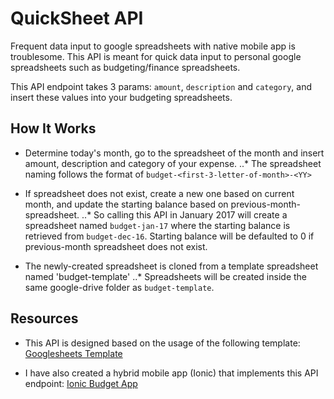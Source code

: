 # QuickSheet API

Frequent data input to google spreadsheets with native mobile app is troublesome. This API is meant for quick data input to personal google spreadsheets such as budgeting/finance spreadsheets.

This API endpoint takes 3 params: `amount`, `description` and `category`, and insert these values into your budgeting spreadsheets.

## How It Works

* Determine today's month, go to the spreadsheet of the month and insert amount, description and category of your expense.
..* The spreadsheet naming follows the format of `budget-<first-3-letter-of-month>-<YY>`

* If spreadsheet does not exist, create a new one based on current month, and update the starting balance based on previous-month-spreadsheet.
..* So calling this API in January 2017 will create a spreadsheet named `budget-jan-17` where the starting balance is retrieved from `budget-dec-16`. Starting balance will be defaulted to 0 if previous-month spreadsheet does not exist.

* The newly-created spreadsheet is cloned from a template spreadsheet named 'budget-template'
..* Spreadsheets will be created inside the same google-drive folder as `budget-template`.

## Resources

* This API is designed based on the usage of the following template:
[Googlesheets Template](https://drive.google.com/open?id=1tU1mPUYVNNa1wj4Yl3w9tjxNrhsjmNNMUxStLbDxbpk)

* I have also created a hybrid mobile app (Ionic) that implements this API endpoint:
[Ionic Budget App](https://github.com/lirenyeo/ionic-budget-app)


